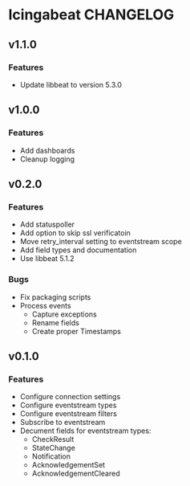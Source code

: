 # Icingabeat CHANGELOG

## v1.1.0

### Features
* Update libbeat to version 5.3.0

## v1.0.0

### Features
* Add dashboards
* Cleanup logging

## v0.2.0

### Features
* Add statuspoller
* Add option to skip ssl verificatoin
* Move retry_interval setting to eventstream scope
* Add field types and documentation
* Use libbeat 5.1.2

### Bugs
* Fix packaging scripts
* Process events
  * Capture exceptions
  * Rename fields
  * Create proper Timestamps

## v0.1.0

### Features
* Configure connection settings
* Configure eventstream types
* Configure eventstream filters
* Subscribe to eventstream
* Decument fields for eventstream types:
  * CheckResult
  * StateChange
  * Notification
  * AcknowledgementSet
  * AcknowledgementCleared
